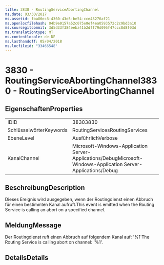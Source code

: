 ```yaml
---
title: 3830 - RoutingServiceAbortingChannel
ms.date: 03/30/2017
ms.assetid: fba86ec8-4360-43e5-be54-cce43270af21
ms.openlocfilehash: 04b9e0157a52c075e0ef4ea0593572c2c9bd3a10
ms.sourcegitcommit: 3d5d33f384eeba41b2dff79d096f47ccc8d8f03d
ms.translationtype: MT
ms.contentlocale: de-DE
ms.lasthandoff: 05/04/2018
ms.locfileid: "33466548"
---
```

# <a name="3830---routingserviceabortingchannel"></a><span data-ttu-id="e59cc-102">3830 - RoutingServiceAbortingChannel</span><span class="sxs-lookup"><span data-stu-id="e59cc-102">3830 - RoutingServiceAbortingChannel</span></span>
## <a name="properties"></a><span data-ttu-id="e59cc-103">Eigenschaften</span><span class="sxs-lookup"><span data-stu-id="e59cc-103">Properties</span></span>  
  
|||  
|-|-|  
|<span data-ttu-id="e59cc-104">ID</span><span class="sxs-lookup"><span data-stu-id="e59cc-104">ID</span></span>|<span data-ttu-id="e59cc-105">3830</span><span class="sxs-lookup"><span data-stu-id="e59cc-105">3830</span></span>|  
|<span data-ttu-id="e59cc-106">Schlüsselwörter</span><span class="sxs-lookup"><span data-stu-id="e59cc-106">Keywords</span></span>|<span data-ttu-id="e59cc-107">RoutingServices</span><span class="sxs-lookup"><span data-stu-id="e59cc-107">RoutingServices</span></span>|  
|<span data-ttu-id="e59cc-108">Ebene</span><span class="sxs-lookup"><span data-stu-id="e59cc-108">Level</span></span>|<span data-ttu-id="e59cc-109">Ausführlich</span><span class="sxs-lookup"><span data-stu-id="e59cc-109">Verbose</span></span>|  
|<span data-ttu-id="e59cc-110">Kanal</span><span class="sxs-lookup"><span data-stu-id="e59cc-110">Channel</span></span>|<span data-ttu-id="e59cc-111">Microsoft-Windows-Application Server-Applications/Debug</span><span class="sxs-lookup"><span data-stu-id="e59cc-111">Microsoft-Windows-Application Server-Applications/Debug</span></span>|  
  
## <a name="description"></a><span data-ttu-id="e59cc-112">Beschreibung</span><span class="sxs-lookup"><span data-stu-id="e59cc-112">Description</span></span>  
 <span data-ttu-id="e59cc-113">Dieses Ereignis wird ausgegeben, wenn der Routingdienst einen Abbruch für einen bestimmten Kanal aufruft.</span><span class="sxs-lookup"><span data-stu-id="e59cc-113">This event is emitted when the Routing Service is calling an abort on a specified channel.</span></span>  
  
## <a name="message"></a><span data-ttu-id="e59cc-114">Meldung</span><span class="sxs-lookup"><span data-stu-id="e59cc-114">Message</span></span>  
 <span data-ttu-id="e59cc-115">Der Routingdienst ruft einen Abbruch auf folgendem Kanal auf: '%1'</span><span class="sxs-lookup"><span data-stu-id="e59cc-115">The Routing Service is calling abort on channel: '%1'.</span></span>  
  
## <a name="details"></a><span data-ttu-id="e59cc-116">Details</span><span class="sxs-lookup"><span data-stu-id="e59cc-116">Details</span></span>
